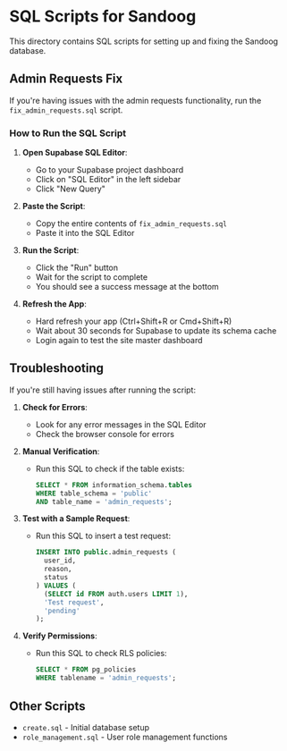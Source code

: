 # SQL Scripts for Sandoog

This directory contains SQL scripts for setting up and fixing the Sandoog database.

## Admin Requests Fix

If you're having issues with the admin requests functionality, run the `fix_admin_requests.sql` script.

### How to Run the SQL Script

1. **Open Supabase SQL Editor**:
   - Go to your Supabase project dashboard
   - Click on "SQL Editor" in the left sidebar
   - Click "New Query"

2. **Paste the Script**:
   - Copy the entire contents of `fix_admin_requests.sql`
   - Paste it into the SQL Editor

3. **Run the Script**:
   - Click the "Run" button
   - Wait for the script to complete
   - You should see a success message at the bottom

4. **Refresh the App**:
   - Hard refresh your app (Ctrl+Shift+R or Cmd+Shift+R)
   - Wait about 30 seconds for Supabase to update its schema cache
   - Login again to test the site master dashboard

## Troubleshooting

If you're still having issues after running the script:

1. **Check for Errors**:
   - Look for any error messages in the SQL Editor
   - Check the browser console for errors

2. **Manual Verification**:
   - Run this SQL to check if the table exists:
     ```sql
     SELECT * FROM information_schema.tables 
     WHERE table_schema = 'public' 
     AND table_name = 'admin_requests';
     ```

3. **Test with a Sample Request**:
   - Run this SQL to insert a test request:
     ```sql
     INSERT INTO public.admin_requests (
       user_id, 
       reason, 
       status
     ) VALUES (
       (SELECT id FROM auth.users LIMIT 1),
       'Test request', 
       'pending'
     );
     ```
   
4. **Verify Permissions**:
   - Run this SQL to check RLS policies:
     ```sql
     SELECT * FROM pg_policies 
     WHERE tablename = 'admin_requests';
     ```

## Other Scripts

- `create.sql` - Initial database setup
- `role_management.sql` - User role management functions 
